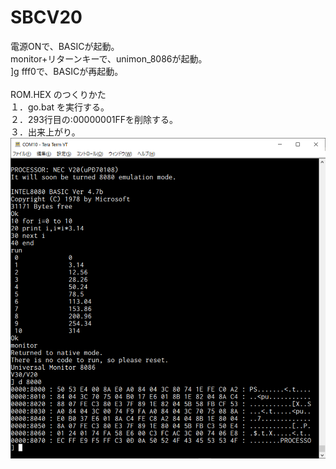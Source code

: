 # SBCV20
電源ONで、BASICが起動。
\
monitor+リターンキーで、unimon_8086が起動。
\
]g fff0で、BASICが再起動。
\
\
ROM.HEX のつくりかた
\
１．go.bat を実行する。
\
２．293行目の:00000001FFを削除する。
\
３．出来上がり。
\
![V20BASIC, unimon_8086](https://github.com/kadokuratsuyoshi/retro_computing/blob/main/SBCV20/SBCV20_V20BASIC_unimon.png)

